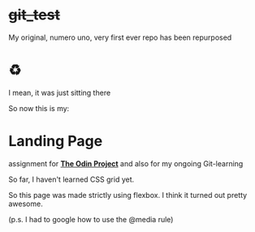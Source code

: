 # ~~git_test~~ 
My original, numero uno, very first ever repo has been repurposed 
# :recycle:
I mean, it was just sitting there

So now this is my:
# Landing Page 
assignment for [**The Odin Project**](https://theodinproject.com) and also for my ongoing Git-learning

So far, I haven't learned CSS grid yet.

So this page was made strictly using flexbox. I think it turned out pretty awesome.

(p.s. I had to google how to use the @media rule)
